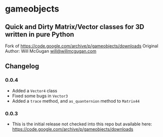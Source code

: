 # gameobjects
## Quick and Dirty Matrix/Vector classes for 3D written in pure Python

Fork of https://code.google.com/archive/p/gameobjects/downloads
Original Author: Will McGugan <will@willmcgugan.com>

## Changelog
### 0.0.4
- Added a `Vector4` class
- Fixed some bugs in `Vector3`
- Added a `trace` method, and `as_quanternion` method to `Matrix44`

### 0.0.3
- This is the initial release not checked into this repo but available here:
https://code.google.com/archive/p/gameobjects/downloads

